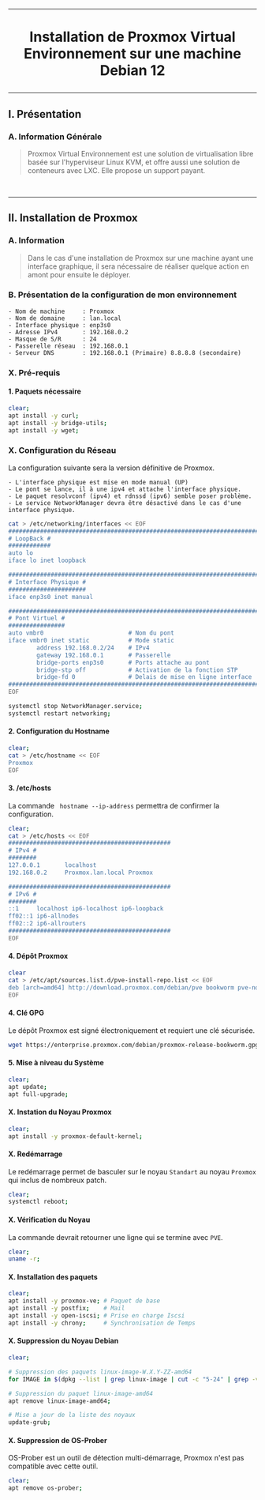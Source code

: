 ----------------------------------------------------------------------------------------------------------------------------------------------------------------------------------------------------
# <p align='center'> Installation de Proxmox Virtual Environnement sur une machine Debian 12 </p>

----------------------------------------------------------------------------------------------------------------------------------------------------------------------------------------------------
## I. Présentation
### A. Information Générale
>Proxmox Virtual Environnement est une solution de virtualisation libre basée sur l'hyperviseur Linux KVM, et offre aussi une solution de conteneurs avec LXC. Elle propose un support payant.

<br />

----------------------------------------------------------------------------------------------------------------------------------------------------------------------------------------------------
## II. Installation de Proxmox
### A. Information
> Dans le cas d'une installation de Proxmox sur une machine ayant une interface graphique, il sera nécessaire de réaliser quelque action en amont pour ensuite le déployer.

### B. Présentation de la configuration de mon environnement
```
- Nom de machine     : Proxmox
- Nom de domaine     : lan.local
- Interface physique : enp3s0
- Adresse IPv4       : 192.168.0.2
- Masque de S/R      : 24
- Passerelle réseau  : 192.168.0.1
- Serveur DNS        : 192.168.0.1 (Primaire) 8.8.8.8 (secondaire)
```

### X. Pré-requis
#### 1. Paquets nécessaire
```bash
clear;
apt install -y curl;
apt install -y bridge-utils;
apt install -y wget;
```


### X. Configuration du Réseau
La configuration suivante sera la version définitive de Proxmox.
```
- L'interface physique est mise en mode manual (UP)
- Le pont se lance, il à une ipv4 et attache l'interface physique.
- Le paquet resolvconf (ipv4) et rdnssd (ipv6) semble poser problème.
- Le service NetworkManager devra être désactivé dans le cas d'une interface physique.
```

```bash
cat > /etc/networking/interfaces << EOF
##############################################################################
# LoopBack #
############
auto lo
iface lo inet loopback

##############################################################################
# Interface Physique #
######################
iface enp3s0 inet manual

##############################################################################
# Pont Virtuel #
################
auto vmbr0                        # Nom du pont
iface vmbr0 inet static           # Mode static
        address 192.168.0.2/24    # IPv4
        gateway 192.168.0.1       # Passerelle
        bridge-ports enp3s0       # Ports attache au pont
        bridge-stp off            # Activation de la fonction STP
        bridge-fd 0               # Delais de mise en ligne interface
##############################################################################
EOF

systemctl stop NetworkManager.service;
systemctl restart networking;
```

#### 2. Configuration du Hostname
```bash
clear;
cat > /etc/hostname << EOF
Proxmox
EOF
```
 
#### 3. /etc/hosts
La commande ` hostname --ip-address` permettra de confirmer la configuration.
```bash
clear;
cat > /etc/hosts << EOF
##############################################
# IPv4 #
########
127.0.0.1       localhost
192.168.0.2     Proxmox.lan.local Proxmox

##############################################
# IPv6 #
########
::1     localhost ip6-localhost ip6-loopback
ff02::1 ip6-allnodes
ff02::2 ip6-allrouters
##############################################
EOF
```

#### 4. Dépôt Proxmox
```bash
clear 
cat > /etc/apt/sources.list.d/pve-install-repo.list << EOF
deb [arch=amd64] http://download.proxmox.com/debian/pve bookworm pve-no-subscription
EOF
```


#### 4. Clé GPG
Le dépôt Proxmox est signé électroniquement et requiert une clé sécurisée.
```bash
wget https://enterprise.proxmox.com/debian/proxmox-release-bookworm.gpg -O /etc/apt/trusted.gpg.d/proxmox-release-bookworm.gpg 
```

#### 5. Mise à niveau du Système
```bash
clear;
apt update;
apt full-upgrade;
```

#### X. Instation du Noyau Proxmox
```bash
clear;
apt install -y proxmox-default-kernel;
```

#### X. Redémarrage
Le redémarrage permet de basculer sur le noyau `Standart` au noyau `Proxmox` qui inclus de nombreux patch. 
```bash
clear;
systemctl reboot;
```

#### X. Vérification du Noyau
La commande devrait retourner une ligne qui se termine avec `PVE`. 
```bash
clear;
uname -r;
```

#### X. Installation des paquets
```bash
clear;
apt install -y proxmox-ve; # Paquet de base
apt install -y postfix;    # Mail
apt install -y open-iscsi; # Prise en charge Iscsi
apt install -y chrony;     # Synchronisation de Temps
```

#### X. Suppression du Noyau Debian
```bash
clear;

# Suppression des paquets linux-image-W.X.Y-ZZ-amd64
for IMAGE in $(dpkg --list | grep linux-image | cut -c "5-24" | grep -v "linux-image-amd64");do apt remove $IMAGE-amd64; done;

# Suppression du paquet linux-image-amd64
apt remove linux-image-amd64;

# Mise a jour de la liste des noyaux
update-grub;
```

#### X. Suppression de OS-Prober
OS-Prober est un outil de détection multi-démarrage, Proxmox n'est pas compatible avec cette outil.
```bash
clear;
apt remove os-prober;
```
